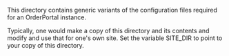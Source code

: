 This directory contains generic variants of the configuration files
required for an OrderPortal instance.

Typically, one would make a copy of this directory and its contents
and modify and use that for one's own site. Set the variable SITE_DIR
to point to your copy of this directory.
